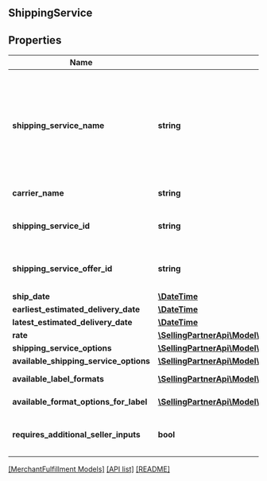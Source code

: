 ## ShippingService

## Properties

Name | Type | Description | Notes
------------ | ------------- | ------------- | -------------
**shipping_service_name** | **string** | A plain text representation of a carrier&#39;s shipping service. For example, \&quot;UPS Ground\&quot; or \&quot;FedEx Standard Overnight\&quot;. |
**carrier_name** | **string** | The name of the carrier. |
**shipping_service_id** | **string** | An Amazon-defined shipping service identifier. |
**shipping_service_offer_id** | **string** | An Amazon-defined shipping service offer identifier. |
**ship_date** | [**\DateTime**](\DateTime.md) |  |
**earliest_estimated_delivery_date** | [**\DateTime**](\DateTime.md) |  | [optional]
**latest_estimated_delivery_date** | [**\DateTime**](\DateTime.md) |  | [optional]
**rate** | [**\SellingPartnerApi\Model\MerchantFulfillment\CurrencyAmount**](CurrencyAmount.md) |  |
**shipping_service_options** | [**\SellingPartnerApi\Model\MerchantFulfillment\ShippingServiceOptions**](ShippingServiceOptions.md) |  |
**available_shipping_service_options** | [**\SellingPartnerApi\Model\MerchantFulfillment\AvailableShippingServiceOptions**](AvailableShippingServiceOptions.md) |  | [optional]
**available_label_formats** | [**\SellingPartnerApi\Model\MerchantFulfillment\LabelFormat[]**](LabelFormat.md) | List of label formats. | [optional]
**available_format_options_for_label** | [**\SellingPartnerApi\Model\MerchantFulfillment\LabelFormatOption[]**](LabelFormatOption.md) | The available label formats. | [optional]
**requires_additional_seller_inputs** | **bool** | When true, additional seller inputs are required. |

[[MerchantFulfillment Models]](../) [[API list]](../../Api) [[README]](../../../README.md)
